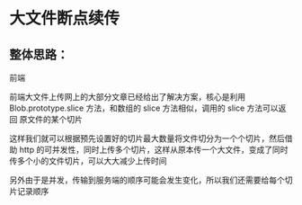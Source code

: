 # 大文件断点续传

## 整体思路：

前端

前端大文件上传网上的大部分文章已经给出了解决方案，核心是利用 Blob.prototype.slice 方法，和数组的 slice 方法相似，调用的 slice 方法可以返回 原文件的某个切片

这样我们就可以根据预先设置好的切片最大数量将文件切分为一个个切片，然后借助 http 的可并发性，同时上传多个切片，这样从原本传一个大文件，变成了同时传多个小的文件切片，可以大大减少上传时间

另外由于是并发，传输到服务端的顺序可能会发生变化，所以我们还需要给每个切片记录顺序


